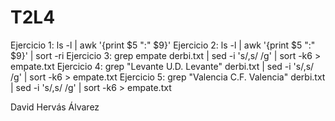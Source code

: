# T2L4
Ejercicio 1:
ls -l | awk '{print $5 ":" $9}'
Ejercicio 2:
ls -l | awk '{print $5 ":" $9}' | sort -ri
Ejercicio 3:
grep empate derbi.txt | sed -i 's/,s/ /g' | sort -k6 > empate.txt
Ejercicio 4:
grep "Levante U.D. Levante" derbi.txt | sed -i 's/,s/ /g' | sort -k6 > empate.txt
Ejercicio 5:
grep "Valencia C.F. Valencia" derbi.txt | sed -i 's/,s/ /g' | sort -k6 > empate.txt

David Hervás Álvarez
